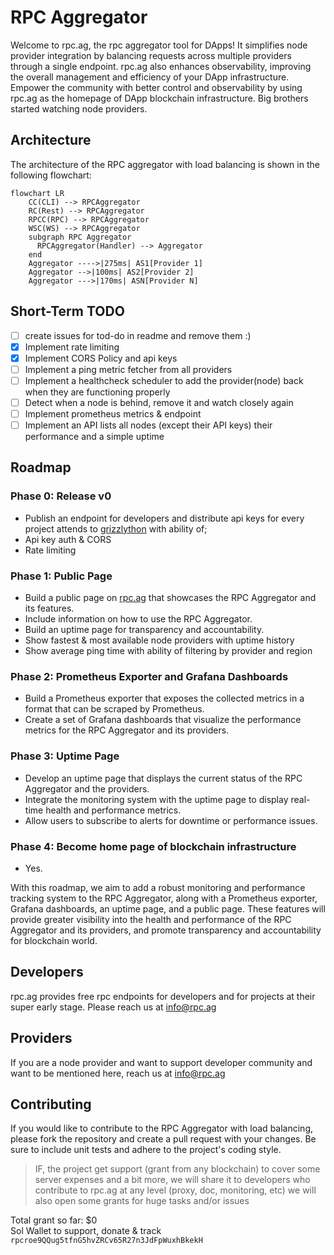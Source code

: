 # RPC Aggregator

Welcome to rpc.ag, the rpc aggregator tool for DApps! It simplifies node provider integration
by balancing requests across multiple providers through a single endpoint. rpc.ag also enhances observability, improving
the overall management and efficiency of your DApp infrastructure. Empower the community with better control and
observability by using rpc.ag as the homepage of DApp blockchain infrastructure. Big brothers started watching node
providers.

## Architecture

The architecture of the RPC aggregator with load balancing is shown in the following flowchart:

```mermaid
flowchart LR 
    CC(CLI) --> RPCAggregator
    RC(Rest) --> RPCAggregator
    RPCC(RPC) --> RPCAggregator
    WSC(WS) --> RPCAggregator
    subgraph RPC Aggregator
      RPCAggregator(Handler) --> Aggregator
    end
    Aggregator ---->|275ms| AS1[Provider 1] 
    Aggregator -->|100ms| AS2[Provider 2] 
    Aggregator --->|170ms| ASN[Provider N]

```

## Short-Term TODO

- [ ] create issues for tod-do in readme and remove them :)
- [x] Implement rate limiting
- [x] Implement CORS Policy and api keys
- [ ] Implement a ping metric fetcher from all providers
- [ ] Implement a healthcheck scheduler to add the provider(node) back when they are functioning properly
- [ ] Detect when a node is behind, remove it and watch closely again
- [ ] Implement prometheus metrics & endpoint
- [ ] Implement an API lists all nodes (except their API keys) their performance and a simple uptime

## Roadmap

### Phase 0: Release v0

- Publish an endpoint for developers and distribute api keys for every project attends
  to [grizzlython](https://solana.com/grizzlython) with ability of;
- Api key auth & CORS
- Rate limiting

### Phase 1: Public Page

- Build a public page on [rpc.ag](rpc.ag) that showcases the RPC Aggregator and its features.
- Include information on how to use the RPC Aggregator.
- Build an uptime page for transparency and accountability.
- Show fastest & most available node providers with uptime history
- Show average ping time with ability of filtering by provider and region 

### Phase 2: Prometheus Exporter and Grafana Dashboards

- Build a Prometheus exporter that exposes the collected metrics in a format that can be scraped by Prometheus.
- Create a set of Grafana dashboards that visualize the performance metrics for the RPC Aggregator and its providers.

### Phase 3: Uptime Page

- Develop an uptime page that displays the current status of the RPC Aggregator and the providers.
- Integrate the monitoring system with the uptime page to display real-time health and performance metrics.
- Allow users to subscribe to alerts for downtime or performance issues.


### Phase 4: Become home page of blockchain infrastructure

- Yes.

With this roadmap, we aim to add a robust monitoring and performance tracking system to the RPC Aggregator, along with a
Prometheus exporter, Grafana dashboards, an uptime page, and a public page. These features will provide greater
visibility into the health and performance of the RPC Aggregator and its providers, and promote transparency and
accountability for blockchain world.

## Developers

rpc.ag provides free rpc endpoints for developers and for projects at their super early stage. Please reach us at
info@rpc.ag

## Providers

If you are a node provider and want to support developer community and want to be mentioned here, reach us at
info@rpc.ag

## Contributing

If you would like to contribute to the RPC Aggregator with load balancing, please fork the repository and create a pull
request with your changes. Be sure to include unit tests and adhere to the project's coding style.

> IF, the project get support (grant from any blockchain) to cover some server expenses and a bit more, we will share it
> to developers who contribute to rpc.ag at any level (proxy, doc, monitoring, etc) we will also open some grants for
> huge tasks and/or issues

Total grant so far: $0  
Sol Wallet to support, donate & track `rpcroe9QQug5tfnG5hvZRCv65R27n3JdFpWuxhBkekH`

